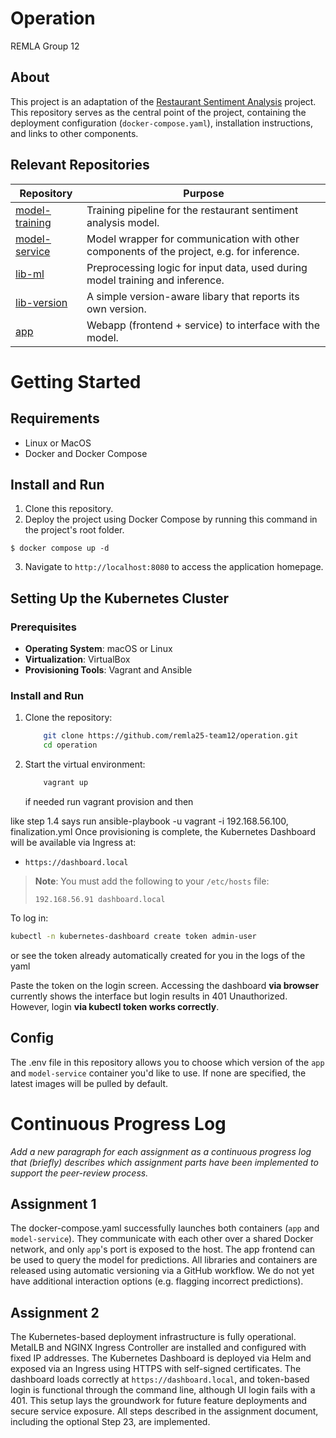 # Operation

REMLA Group 12

## About

This project is an adaptation of the [Restaurant Sentiment Analysis](https://github.com/proksch/restaurant-sentiment) project.
This repository serves as the central point of the project, containing the deployment configuration (`docker-compose.yaml`), installation instructions, and links to other components.

## Relevant Repositories

| Repository                                                         | Purpose                                                                                   |
| ------------------------------------------------------------------ | ----------------------------------------------------------------------------------------- |
| [model-training](https://github.com/remla25-team12/model-training) | Training pipeline for the restaurant sentiment analysis model.                            |
| [model-service](https://github.com/remla25-team12/model-service)   | Model wrapper for communication with other components of the project, e.g. for inference. |
| [lib-ml](https://github.com/remla25-team12/lib-ml)                 | Preprocessing logic for input data, used during model training and inference.             |
| [lib-version](https://github.com/remla25-team12/lib-version)       | A simple version-aware libary that reports its own version.                               |
| [app](https://github.com/remla25-team12/app)                       | Webapp (frontend + service) to interface with the model.                                  |

# Getting Started

## Requirements

- Linux or MacOS
- Docker and Docker Compose

## Install and Run

1. Clone this repository.
2. Deploy the project using Docker Compose by running this command in the project's root folder.

```
$ docker compose up -d
```

3. Navigate to `http://localhost:8080` to access the application homepage.

## Setting Up the Kubernetes Cluster

### Prerequisites

- **Operating System**: macOS or Linux
- **Virtualization**: VirtualBox
- **Provisioning Tools**: Vagrant and Ansible

### Install and Run

1. Clone the repository:

   ```bash
       git clone https://github.com/remla25-team12/operation.git
       cd operation
   ```

2. Start the virtual environment:
   ```bash
       vagrant up
   ```
   if needed run vagrant provision and then

like step 1.4 says run ansible-playbook -u vagrant -i 192.168.56.100, finalization.yml
Once provisioning is complete, the Kubernetes Dashboard will be available via Ingress at:

- `https://dashboard.local`

> **Note**: You must add the following to your `/etc/hosts` file:
>
> ```
> 192.168.56.91 dashboard.local
> ```

To log in:

```bash
kubectl -n kubernetes-dashboard create token admin-user
```

or see the token already automatically created for you in the logs of the yaml

Paste the token on the login screen. Accessing the dashboard **via browser** currently shows the interface but login results in 401 Unauthorized. However, login **via kubectl token works correctly**.

## Config

The .env file in this repository allows you to choose which version of the `app` and `model-service` container you'd like to use. If none are specified, the latest images will be pulled by default.

# Continuous Progress Log

_Add a new paragraph for each assignment as a continuous progress log that (briefly) describes which assignment parts have been implemented to support the peer-review process._

## Assignment 1

The docker-compose.yaml successfully launches both containers (`app` and `model-service`). They communicate with each other over a shared Docker network, and only `app`'s port is exposed to the host. The app frontend can be used to query the model for predictions. All libraries and containers are released using automatic versioning via a GitHub workflow. We do not yet have additional interaction options (e.g. flagging incorrect predictions).

## Assignment 2

The Kubernetes-based deployment infrastructure is fully operational. MetalLB and NGINX Ingress Controller are installed and configured with fixed IP addresses. The Kubernetes Dashboard is deployed via Helm and exposed via an Ingress using HTTPS with self-signed certificates. The dashboard loads correctly at `https://dashboard.local`, and token-based login is functional through the command line, although UI login fails with a 401. This setup lays the groundwork for future feature deployments and secure service exposure. All steps described in the assignment document, including the optional Step 23, are implemented.